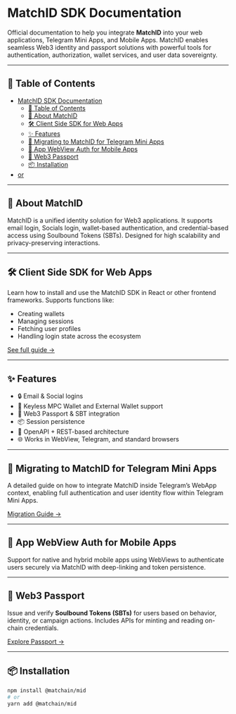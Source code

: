 # MatchID SDK Documentation

Official documentation to help you integrate **MatchID** into your web applications, Telegram Mini Apps, and Mobile Apps. MatchID enables seamless Web3 identity and passport solutions with powerful tools for authentication, authorization, wallet services, and user data sovereignty.

---

## 📘 Table of Contents

- [MatchID SDK Documentation](#matchid-sdk-documentation)
  - [📘 Table of Contents](#-table-of-contents)
  - [🧾 About MatchID](#-about-matchid)
  - [🛠️ Client Side SDK for Web Apps](#️-client-side-sdk-for-web-apps)
  - [✨ Features](#-features)
  - [🚀 Migrating to MatchID for Telegram Mini Apps](#-migrating-to-matchid-for-telegram-mini-apps)
  - [📱 App WebView Auth for Mobile Apps](#-app-webview-auth-for-mobile-apps)
  - [🪪 Web3 Passport](#-web3-passport)
  - [📦 Installation](#-installation)
- [or](#or)

---

## 🧾 About MatchID

MatchID is a unified identity solution for Web3 applications. It supports email login, Socials login, wallet-based authentication, and credential-based access using Soulbound Tokens (SBTs). Designed for high scalability and privacy-preserving interactions.

---

## 🛠️ Client Side SDK for Web Apps

Learn how to install and use the MatchID SDK in React or other frontend frameworks. Supports functions like:
- Creating wallets
- Managing sessions
- Fetching user profiles
- Handling login state across the ecosystem

[See full guide →](./client-sdk.md)

---

## ✨ Features

- 🔒 Email & Social logins
- 💼 Keyless MPC Wallet and External Wallet support
- 🧬 Web3 Passport & SBT integration
- 📦 Session persistence
- 🔗 OpenAPI + REST-based architecture
- 🌐 Works in WebView, Telegram, and standard browsers

---

## 🚀 Migrating to MatchID for Telegram Mini Apps

A detailed guide on how to integrate MatchID inside Telegram’s WebApp context, enabling full authentication and user identity flow within Telegram Mini Apps.

[Migration Guide →](./telegram-migration.md)

---

## 📱 App WebView Auth for Mobile Apps

Support for native and hybrid mobile apps using WebViews to authenticate users securely via MatchID with deep-linking and token persistence.

---

## 🪪 Web3 Passport

Issue and verify **Soulbound Tokens (SBTs)** for users based on behavior, identity, or campaign actions. Includes APIs for minting and reading on-chain credentials.

[Explore Passport →](./passport.md)

---

## 📦 Installation

```bash
npm install @matchain/mid
# or
yarn add @matchain/mid
